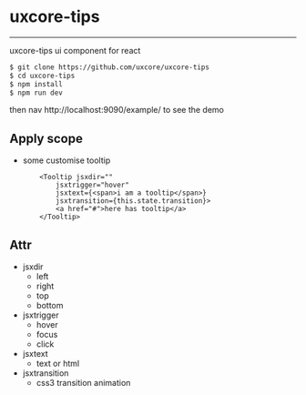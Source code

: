 # uxcore-tips
---

uxcore-tips ui component for react


```sh
$ git clone https://github.com/uxcore/uxcore-tips
$ cd uxcore-tips
$ npm install
$ npm run dev
```

then nav http://localhost:9090/example/ to see the demo


## Apply scope

* some customise tooltip

	```
		<Tooltip jsxdir="" 
			jsxtrigger="hover" 
			jsxtext={<span>i am a tooltip</span>}
			jsxtransition={this.state.transition}>
			<a href="#">here has tooltip</a>
		</Tooltip>
	```

## Attr

* jsxdir
  * left
  * right
  * top
  * bottom
* jsxtrigger
  * hover
  * focus
  * click
* jsxtext
  * text or html
* jsxtransition
  * css3 transition animation
 


